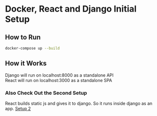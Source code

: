 # Docker, React and Django Initial Setup

## How to Run
```bash
docker-compose up --build
```

## How it Works
Django will run on localhost:8000 as a standalone API <br>
React will run on localhost:3000 as a standalone SPA

### Also Check Out the Second Setup
React builds static js and gives it to django. So it runs inside django as an app.
[Setup 2](https://github.com/RobStepanyan/Docker-React-Django-Setup-2)
